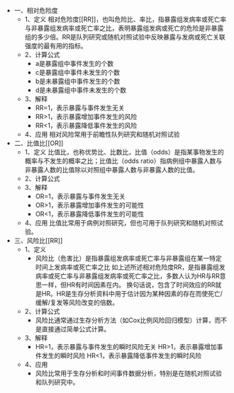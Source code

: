 - 一、相对危险度
	- 1、定义
	  相对危险度[[RR]]，也叫危险比、率比，指暴露组发病率或死亡率与非暴露组发病率或死亡率之比，表明暴露组发病或死亡的危险是非暴露组的多少倍。RR是队列研究或随机对照试验中反映暴露与发病或死亡关联强度的最有用的指标。
	- 2、计算公式
		- a是暴露组中事件发生的个数
		- c是暴露组中事件未发生的个数
		- b是未暴露组中事件发生的个数
		- d是未暴露组中事件未发生的个数
	- 3、解释
		- RR=1，表示暴露与事件发生无关
		- RR>1，表示暴露增加事件发生的风险
		- RR<1，表示暴露降低事件发生的风险
	- 4、应用
	  相对风险常用于前瞻性队列研究和随机对照试验
- 二、比值比[[OR]]
	- 1、定义
	  比值比，也称优势比、比数比，比值（odds）是指某事物发生的概率与不发生的概率之比；比值比（odds ratio）指病例组中暴露人数与非暴露人数的比值除以对照组中暴露人数与非暴露人数的比值。
	- 2、计算公式
	- 3、解释
		- OR=1，表示暴露与事件发生无关
		- OR>1，表示暴露增加事件发生的可能性
		- OR<1，表示暴露降低事件发生的可能性
	- 4、应用
	  比值比常用于病例对照研究，但也可用于队列研究和随机对照试验。
- 三、风险比[[RR]]
	- 1、定义
		- 风险比（危害比）是指暴露组发病率或死亡率与非暴露组在某一特定时间上发病率或死亡率之比
		  如上述所述相对危险度RR，是指暴露组发病率或死亡率与非暴露组发病率或死亡率之比，多数人认为HR与RR意思一样，但HR有时间因素在内。
		  换句话说，包含了时间效应的RR就是HR。HR是生存分析资料中用于估计因为某种因素的存在而使死亡/缓解/复发等风险改变的倍数。
	- 2、计算公式
		- 风险比通常通过生存分析方法（如Cox比例风险回归模型）计算，而不是直接通过简单公式计算。
	- 3、解释
		- HR=1，表示暴露与事件发生的瞬时风险无关
		  HR>1，表示暴露增加事件发生的瞬时风险
		  HR<1，表示暴露降低事件发生的瞬时风险
	- 4、应用
		- 风险比常用于生存分析和时间事件数据分析，特别是在随机对照试验和队列研究中。